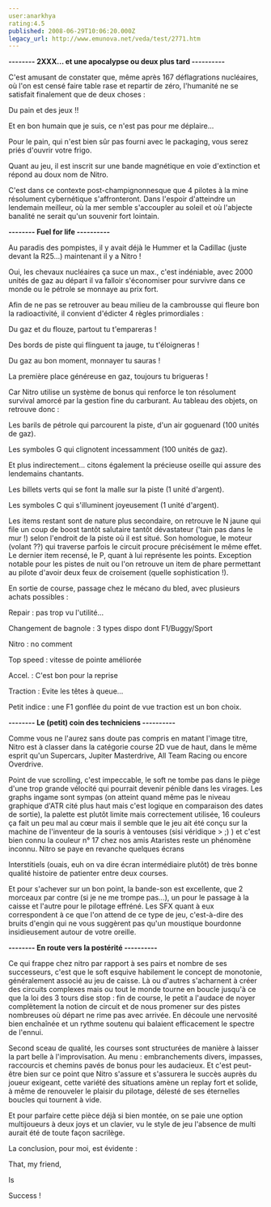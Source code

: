 ```yaml
---
user:anarkhya
rating:4.5
published: 2008-06-29T10:06:20.000Z
legacy_url: http://www.emunova.net/veda/test/2771.htm
---
```

**-------- 2XXX... et une apocalypse ou deux plus tard ----------**  

  

  

C'est amusant de constater que, même après 167 déflagrations nucléaires, où l'on est censé faire table rase et repartir de zéro, l'humanité ne se satisfait finalement que de deux choses :  

  

Du pain et des jeux !!   

  

Et en bon humain que je suis, ce n'est pas pour me déplaire...  

  

Pour le pain, qui n'est bien sûr pas fourni avec le packaging, vous serez priés d'ouvrir votre frigo.  

Quant au jeu, il est inscrit sur une bande magnétique en voie d'extinction et répond au doux nom de Nitro.  

  

C'est dans ce contexte post-champignonnesque que 4 pilotes à la mine résolument cybernétique s'affronteront. Dans l'espoir d'atteindre un lendemain meilleur, où la mer semble s'accoupler au soleil et où l'abjecte banalité ne serait qu'un souvenir fort lointain.   

  

  

**-------- Fuel for life ----------**  

  

  

Au paradis des pompistes, il y avait déjà le Hummer et la Cadillac (juste devant la R25...) maintenant il y a Nitro !  

Oui, les chevaux nucléaires ça suce un max., c'est indéniable, avec 2000 unités de gaz au départ il va falloir s'économiser pour survivre dans ce monde ou le pétrole se monnaye au prix fort.  

Afin de ne pas se retrouver au beau milieu de la cambrousse qui fleure bon la radioactivité, il convient d'édicter 4 règles primordiales :  

  

Du gaz et du flouze, partout tu t'empareras !  

Des bords de piste qui flinguent ta jauge, tu t'éloigneras !  

Du gaz au bon moment, monnayer tu sauras !  

La première place généreuse en gaz, toujours tu brigueras !  

  

Car Nitro utilise un système de bonus qui renforce le ton résolument survival amorcé par la gestion fine du carburant. Au tableau des objets, on retrouve donc :   

  

Les barils de pétrole qui parcourent la piste, d'un air goguenard (100 unités de gaz).  

Les symboles G qui clignotent incessamment (100 unités de gaz).  

  

Et plus indirectement... citons également la précieuse oseille qui assure des lendemains chantants.  

  

Les billets verts qui se font la malle sur la piste (1 unité d'argent).  

Les symboles C qui s'illuminent joyeusement (1 unité d'argent).  

  

Les items restant sont de nature plus secondaire, on retrouve le N jaune qui file un coup de boost tantôt salutaire tantôt dévastateur ('tain pas dans le mur !) selon l'endroit de la piste où il est situé. Son homologue, le moteur (volant ??) qui traverse parfois le circuit procure précisément le même effet. Le dernier item recensé, le P, quant à lui représente les points. Exception notable pour les pistes de nuit ou l'on retrouve un item de phare permettant au pilote d'avoir deux feux de croisement (quelle sophistication !).  

  

En sortie de course, passage chez le mécano du bled, avec plusieurs achats possibles :  

  

Repair : pas trop vu l'utilité...  

Changement de bagnole : 3 types dispo dont F1/Buggy/Sport  

Nitro : no comment  

Top speed : vitesse de pointe améliorée  

Accel. : C'est bon pour la reprise   

Traction : Evite les têtes à queue...  

  

Petit indice : une F1 gonflée du point de vue traction est un bon choix.  

  

  

**-------- Le (petit) coin des techniciens ----------**  

  

  

Comme vous ne l'aurez sans doute pas compris en matant l'image titre, Nitro est à classer dans la catégorie course 2D vue de haut, dans le même esprit qu'un Supercars, Jupiter Masterdrive, All Team Racing ou encore Overdrive.  

Point de vue scrolling, c'est impeccable, le soft ne tombe pas dans le piège d'une trop grande vélocité qui pourrait devenir pénible dans les virages. Les graphs ingame sont sympas (on atteint quand même pas le niveau graphique d'ATR cité plus haut mais c'est logique en comparaison des dates de sortie), la palette est plutôt limite mais correctement utilisée, 16 couleurs ça fait un peu mal au cœur mais il semble que le jeu ait été conçu sur la machine de l'inventeur de la souris à ventouses (sisi véridique \> ;) ) et c'est bien connu la couleur n° 17 chez nos amis Ataristes reste un phénomène inconnu. Nitro se paye en revanche quelques écrans  

Interstitiels (ouais, euh on va dire écran intermédiaire plutôt) de très bonne qualité histoire de patienter entre deux courses.  

Et pour s'achever sur un bon point, la bande-son est excellente, que 2 morceaux par contre (si je ne me trompe pas...), un pour le passage à la caisse et l'autre pour le pilotage effréné. Les SFX quant à eux correspondent à ce que l'on attend de ce type de jeu, c'est-à-dire des bruits d'engin qui ne vous suggèrent pas qu'un moustique bourdonne insidieusement autour de votre oreille.   

  

  

**-------- En route vers la postérité ----------**  

  

  

Ce qui frappe chez nitro par rapport à ses pairs et nombre de ses successeurs, c'est que le soft esquive habilement le concept de monotonie, généralement associé au jeu de caisse. Là ou d'autres s'acharnent à créer des circuits complexes mais ou tout le monde tourne en boucle jusqu'à ce que la loi des 3 tours dise stop : fin de course, le petit a l'audace de noyer complètement la notion de circuit et de nous promener sur des pistes nombreuses où départ ne rime pas avec arrivée. En découle une nervosité bien enchaînée et un rythme soutenu qui balaient efficacement le spectre de l'ennui.  

  

Second sceau de qualité, les courses sont structurées de manière à laisser la part belle à l'improvisation. Au menu : embranchements divers, impasses, raccourcis et chemins pavés de bonus pour les audacieux. Et c'est peut-être bien sur ce point que Nitro s'assure et s'assurera le succès auprès du joueur exigeant, cette variété des situations amène un replay fort et solide, à même de renouveler le plaisir du pilotage, délesté de ses éternelles boucles qui tournent à vide.  

  

Et pour parfaire cette pièce déjà si bien montée, on se paie une option multijoueurs à deux joys et un clavier, vu le style de jeu l'absence de multi aurait été de toute façon sacrilège.  

  

La conclusion, pour moi, est évidente :  

  

That, my friend,   

Is   

Success !